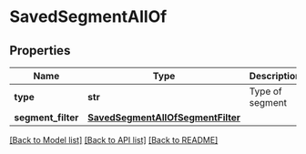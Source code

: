 # SavedSegmentAllOf

## Properties
Name | Type | Description | Notes
------------ | ------------- | ------------- | -------------
**type** | **str** | Type of segment | [optional] [readonly] 
**segment_filter** | [**SavedSegmentAllOfSegmentFilter**](SavedSegmentAllOfSegmentFilter.md) |  | 

[[Back to Model list]](../README.md#documentation-for-models) [[Back to API list]](../README.md#documentation-for-api-endpoints) [[Back to README]](../README.md)


